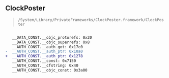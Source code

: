## ClockPoster

> `/System/Library/PrivateFrameworks/ClockPoster.framework/ClockPoster`

```diff

   __DATA_CONST.__objc_protorefs: 0x20
   __DATA_CONST.__objc_superrefs: 0x8
   __AUTH_CONST.__auth_got: 0x17c0
-  __AUTH_CONST.__auth_ptr: 0x10a0
+  __AUTH_CONST.__auth_ptr: 0x1278
   __AUTH_CONST.__const: 0x7150
   __AUTH_CONST.__cfstring: 0x40
   __AUTH_CONST.__objc_const: 0x3a00

```
